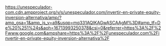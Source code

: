 https://unespeculador-com.cdn.ampproject.org/v/s/unespeculador.com/invertir-en-private-equity-inversion-alternativa/amp/?amp_gsa=1&amp_js_v=a9&usqp=mq331AQIKAGwASCAAgM%3D#amp_tf=De%20%251%24s&aoh=16713993250378&csi=0&referrer=https%3A%2F%2Fwww.google.com&ampshare=https%3A%2F%2Funespeculador.com%2Finvertir-en-private-equity-inversion-alternativa%2F